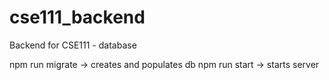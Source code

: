 # cse111_backend
Backend for CSE111 - database

npm run migrate -> creates and populates db
npm run start -> starts server
